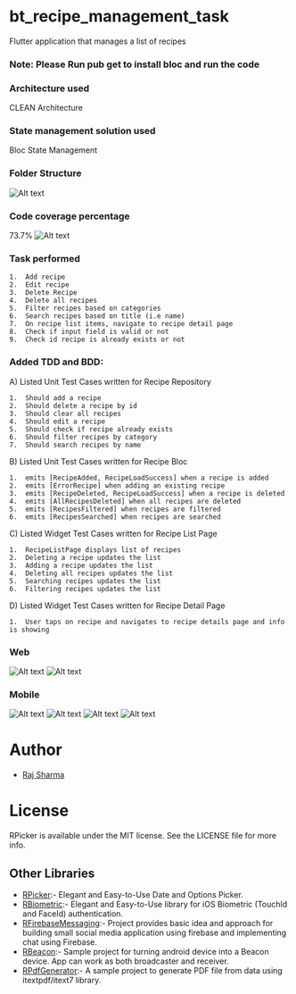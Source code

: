 # bt_recipe_management_task
Flutter application that manages a list of recipes

### Note: Please Run pub get to install bloc and run the code

### Architecture used
CLEAN Architecture

### State management solution used
Bloc State Management

### Folder Structure
![Alt text](https://github.com/rheyansh/bt_recipe_task/blob/main/Screenshots/folder_struct.png)

### Code coverage percentage 
73.7%
![Alt text](https://github.com/rheyansh/bt_recipe_task/blob/main/Screenshots/code_coverage.png)

### Task performed
	1.	Add recipe
	2.	Edit recipe
	3.	Delete Recipe
	4.	Delete all recipes
	5.	Filter recipes based on categories
	6.	Search recipes based on title (i.e name)
	7.	On recipe list items, navigate to recipe detail page
	8.	Check if input field is valid or not
	9.	Check id recipe is already exists or not

### Added TDD and BDD:

A) Listed Unit Test Cases written for Recipe Repository

	1.	Should add a recipe
	2.	Should delete a recipe by id
	3.	Should clear all recipes
	4.	Should edit a recipe
	5.	Should check if recipe already exists
	6.	Should filter recipes by category
	7.	Should search recipes by name

B) Listed Unit Test Cases written for Recipe Bloc

	1.	emits [RecipeAdded, RecipeLoadSuccess] when a recipe is added
	2.	emits [ErrorRecipe] when adding an existing recipe
	3.	emits [RecipeDeleted, RecipeLoadSuccess] when a recipe is deleted
	4.	emits [AllRecipesDeleted] when all recipes are deleted
	5.	emits [RecipesFiltered] when recipes are filtered
	6.	emits [RecipesSearched] when recipes are searched

C) Listed Widget Test Cases written for Recipe List Page

	1.	RecipeListPage displays list of recipes
	2.	Deleting a recipe updates the list
	3.	Adding a recipe updates the list
	4.	Deleting all recipes updates the list
	5.	Searching recipes updates the list
	6.	Filtering recipes updates the list

D) Listed Widget Test Cases written for Recipe Detail Page

	1.	User taps on recipe and navigates to recipe details page and info is showing

### Web
![Alt text](https://github.com/rheyansh/bt_recipe_task/blob/main/Screenshots/web_1.png)
![Alt text](https://github.com/rheyansh/bt_recipe_task/blob/main/Screenshots/web_2.png)

### Mobile
![Alt text](https://github.com/rheyansh/bt_recipe_task/blob/main/Screenshots/mob_1.png)
![Alt text](https://github.com/rheyansh/bt_recipe_task/blob/main/Screenshots/mob_2.png)
![Alt text](https://github.com/rheyansh/bt_recipe_task/blob/main/Screenshots/mob_3.png)
![Alt text](https://github.com/rheyansh/bt_recipe_task/blob/main/Screenshots/mob_4.png)

# Author

* [Raj Sharma](https://sites.google.com/view/rheyansh)

# License
RPicker is available under the MIT license. See the LICENSE file for more info.

## Other Libraries
* [RPicker](https://github.com/rheyansh/RPicker):-  Elegant and Easy-to-Use Date and Options Picker.
* [RBiometric](https://github.com/rheyansh/RBiometric):- Elegant and Easy-to-Use library for iOS Biometric (TouchId and FaceId) authentication.
* [RFirebaseMessaging](https://github.com/rheyansh/RFirebaseMessaging):- Project provides basic idea and approach for building small social media application using firebase and implementing chat using Firebase.
* [RBeacon](https://github.com/rheyansh/RBeacon):- Sample project for turning android device into a Beacon device. App can work as both broadcaster and receiver.
* [RPdfGenerator](https://github.com/rheyansh/RPdfGenerator):- A sample project to generate PDF file from data using itextpdf/itext7 library.
